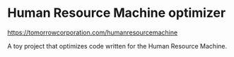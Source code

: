 # Human Resource Machine optimizer

https://tomorrowcorporation.com/humanresourcemachine

A toy project that optimizes code written for the Human Resource Machine.
